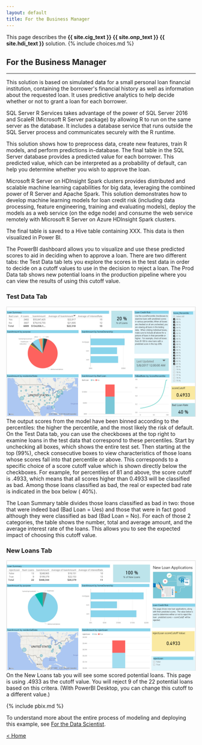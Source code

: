 ```yaml
---
layout: default
title: For the Business Manager
---
```

<div class="alert alert-success" role="alert"> This page describes the 
<strong>
<span class="cig">{{ site.cig_text }}</span>
<span class="onp">{{ site.onp_text }}</span>
<span class="hdi">{{ site.hdi_text }}</span> 
</strong>
solution.
{% include choices.md %}
</div> 

## For the Business Manager
------------------------------

This solution is based on simulated data for a small personal loan financial institution, containing the borrower's financial history as well as information about the requested loan.  It uses predictive analytics to help decide whether or not to grant a loan for each borrower.
<p></p>
<div class="sql"> 
SQL Server R Services takes advantage of the power of SQL Server 2016 and ScaleR (Microsoft R Server package) by allowing R to run on the same server as the database. It includes a database service that runs outside the SQL Server process and communicates securely with the R runtime. 
<p></p>
This solution shows how to preprocess data, create new features, train R models, and perform predictions in-database. The final table in the SQL Server database provides a predicted value for each borrower. This predicted value, which can be interpreted as a probability of default, can help you determine whether you wish to approve the loan.
<p></p>
</div>
<div class="hdi">
Microsoft R Server on HDInsight Spark clusters provides distributed and scalable machine learning capabilities for big data, leveraging the combined power of R Server and Apache Spark. This solution demonstrates how to develop machine learning models for loan credit risk (including data processing, feature engineering, training and evaluating models), deploy the models as a web service (on the edge node) and consume the web service remotely with Microsoft R Server on Azure HDInsight Spark clusters. 

<p></p>
The final table is saved to a Hive table containing XXX. This data is then visualized in Power BI.
<p></p>
</div>

The PowerBI dashboard allows you to visualize and use these predicted scores to aid in deciding when to approve a loan.  There are two different tabs: the Test Data tab lets you explore the scores in the test data in order to decide on a cutoff values to use in the decision to reject a loan.  The Prod Data tab  shows  new potential loans in the production pipeline where you can view the results of using this cutoff value.  

### Test Data Tab
<img src="images/test.jpg">
The output scores from the model have been binned according to the percentiles: the higher the percentile, and the most likely the risk of default.  On the Test Data tab, you can use the checkboxes at the top right to examine loans in the test data that correspond to these percentiles. Start by unchecking all boxes, which shows the entire test set. Then starting at the top (99%), check consecutive boxes to view characteristics of those loans whose scores fall into that percentile or above. This  corresponds to a specific choice of a score cutoff value which is shown directly below the checkboxes. For example, for percentiles of 81 and above, the score cutoff is .4933, which means that all scores higher than 0.4933 will be classified as bad. Among those loans classified as bad, the real or expected bad rate is indicated in the box below ( 40%). 
<p></p>
The Loan Summary table divides those loans classified as bad in two: those that were indeed bad (Bad Loan = Ues) and those that were in fact good although they were classified as bad (Bad Loan = No). For each of those 2 categories, the table shows the number, total and average amount, and the average interest rate of the loans. This allows you to see the expected impact of choosing this cutoff value.
<p></p>

### New Loans Tab
<img src="images/prod.jpg">
On the New Loans tab you will see some scored potential loans. This page is using .4933 as the cutoff value. You will reject 9 of the 22 potential loans based on this critera. (With PowerBI Desktop, you can change this cutoff to a different value.)

 <p></p> 

{% include pbix.md %}


To understand more about the entire process of modeling and deploying this example, see [For the Data Scientist](data-scientist.html).
 

[&lt; Home](index.html)
